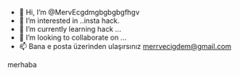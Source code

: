 - 👋 Hi, I’m @MervEcgdmgbgbgbgfhgv
- 👀 I’m interested in ..insta hack.
- 🌱 I’m currently learning hack ...
- 💞️ I’m looking to collaborate on ...
- 📫 Bana e posta üzerinden ulaşırsınız merrvecigdem@gmail.com 

<!--- instam calindi bende geri almak istiyorum lütfen yardum edin 
MervEcgdmgbgbgbgfhgv/MervEcgdmgbgbgbgfhgv is a ✨ special ✨ repository because its `README.md` (this file) appears on your GitHub profile.
You can click the Preview link to take a look at your changes.
--->
merhaba
